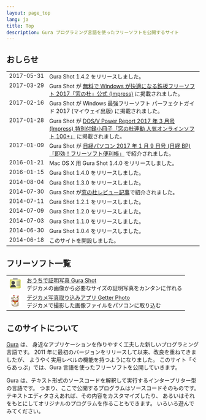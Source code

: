 ```yaml
---
layout: page_top
lang: ja
title: Top
description: Gura プログラミング言語を使ったフリーソフトを公開するサイト
---
```


## おしらせ

<table>

<tr><td valign="top" style="white-space:nowrap">2017-05-31</td><td>
Gura Shot 1.4.2 をリリースしました。
</td></tr>

<tr><td valign="top" style="white-space:nowrap">2017-03-29</td><td>
Gura Shot が
<a href="http://book.impress.co.jp/books/1116102062">無料で Windows が快適になる鉄板フリーソフト 2017「窓の杜」公式 (Impress)</a>
に掲載されました。
</td></tr>

<tr><td valign="top" style="white-space:nowrap">2017-02-16</td><td>
Gura Shot が Windows 最強フリーソフト パーフェクトガイド 2017 (マイウェイ出版) に掲載されました。
</td></tr>

<tr><td valign="top" style="white-space:nowrap">2017-01-28</td><td>
Gura Shot が <a href="http://www.dosv.jp">DOS/V Power Report 2017 年 3 月号 (Impress)
特別付録小冊子「窓の杜連動 人気オンラインソフト 100+」</a> に掲載されました。
</td></tr>

<tr><td valign="top" style="white-space:nowrap">2017-01-09</td><td>
Gura Shot が <a href="http://store.nikkeibp.co.jp/item/backno/NP0761.html">日経パソコン 2017 年 1 月 9 日号 (日経 BP)
「即効！フリーソフト便利帳」</a> で紹介されました。
</td></tr>

<tr><td valign="top" style="white-space:nowrap">2016-01-21</td><td>
Mac OS X 用 Gura Shot 1.4.0 をリリースしました。
</td></tr>

<tr><td valign="top" style="white-space:nowrap">2016-01-15</td><td>
Gura Shot 1.4.0 をリリースしました。
</td></tr>

<tr><td valign="top" style="white-space:nowrap">2014-08-04</td><td>
Gura Shot 1.3.0 をリリースしました。
</td></tr>

<tr><td valign="top" style="white-space:nowrap">2014-07-30</td><td>
Gura Shot が<a href="http://www.forest.impress.co.jp/docs/review/20140730_659980.html">窓の杜レビュー記事</a>で紹介されました。
</td></tr>

<tr><td valign="top" style="white-space:nowrap">2014-07-11</td><td>
Gura Shot 1.2.1 をリリースしました。
</td></tr>

<tr><td valign="top" style="white-space:nowrap">2014-07-09</td><td>
Gura Shot 1.2.0 をリリースしました。
</td></tr>

<tr><td valign="top" style="white-space:nowrap">2014-07-03</td><td>
Gura Shot 1.1.0 をリリースしました。
</td></tr>

<tr><td valign="top" style="white-space:nowrap">2014-06-30</td><td>
Gura Shot 1.0.4 をリリースしました。
</td></tr>

<tr><td valign="top" style="white-space:nowrap">2014-06-18</td><td>
このサイトを開設しました。
</td></tr>

</table>


## フリーソフト一覧

<table>
<tr>
<td><img src="gurashot/images/gurashot-ico.png" /></td>
<td>
<div><a href="gurashot">おうちで証明写真 Gura Shot</a></div>
デジカメの画像から必要なサイズの証明写真をカンタンに作れる
</td>
</tr>

<tr>
<td><img src="getterphoto/images/getterphoto-ico.png" /></td>
<td>
<div><a href="getterphoto">デジカメ写真取り込みアプリ Getter Photo</a></div>
デジカメで撮影した画像ファイルをパソコンに取り込む
</td>
</tr>
</table>


## このサイトについて

[Gura](http://www.gura-lang.org/) は、
身近なアプリケーションを作りやすく工夫した新しいプログラミング言語です。
2011 年に最初のバージョンをリリースして以来、改良を重ねてきましたが、
ようやく実用レベルの機能を持つようになりました。
このサイト「ぐらあっぷ」では、Gura 言語を使ったフリーソフトを公開していきます。

Gura は、テキスト形式のソースコードを解釈して実行するインタープリター型の言語です。
つまり、ここで公開するプログラムはソースコードそのものです。
テキストエディタさえあれば、その内容をカスタマイズしたり、
あるいはそれをもとにしてオリジナルのプログラムを作ることもできます。
いろいろ遊んでみてください。
